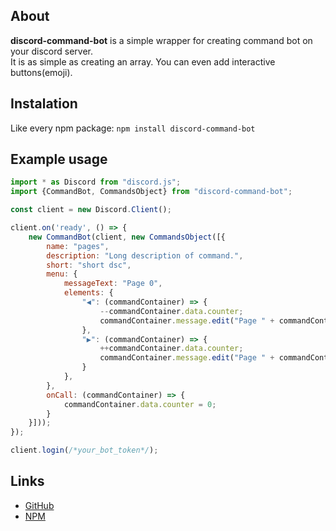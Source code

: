 ## About
**discord-command-bot** is a simple wrapper for creating command bot on your discord server.<br />
It is as simple as creating an array. You can even add interactive buttons(emoji).
## Instalation
Like every npm package: `npm install discord-command-bot` 
## Example usage
```js
import * as Discord from "discord.js";
import {CommandBot, CommandsObject} from "discord-command-bot";

const client = new Discord.Client();

client.on('ready', () => {
    new CommandBot(client, new CommandsObject([{
        name: "pages",
        description: "Long description of command.",
        short: "short dsc",
        menu: {
            messageText: "Page 0",
            elements: {
                "◀": (commandContainer) => {
                    --commandContainer.data.counter;
                    commandContainer.message.edit("Page " + commandContainer.data.counter);
                },
                "▶": (commandContainer) => {
                    ++commandContainer.data.counter;
                    commandContainer.message.edit("Page " + commandContainer.data.counter);
                }
            },
        },
        onCall: (commandContainer) => {
            commandContainer.data.counter = 0;
        }
    }]));
});

client.login(/*your_bot_token*/);
```
## Links
* [GitHub](https://github.com/Ju5tMyWo4d/discord-command-bot)
* [NPM](https://www.npmjs.com/package/discord-command-bot)